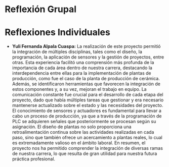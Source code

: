 # **Reflexión Grupal**


# **Reflexiones Individuales**

- **Yuli Fernanda Alpala Cuaspa:** La realización de este proyecto permitió la integración de múltiples disciplinas, tales como el diseño, la programación, la aplicación de sensores y la gestión de proyectos, entre otras. Esta experiencia facilitó una comprensión más profunda de la importancia de cada área dentro de nuestra carrera, destacando la interdependencia entre ellas para la implementación de plantas de producción, como fue el caso de la planta de producción de cerámica. Además, se identificaron herramientas que favorecen la integración de estos componentes y, a su vez, mejoran el trabajo en equipo. La comunicación constante fue crucial para el desarrollo de cada etapa del proyecto, dado que había múltiples tareas que gestionar y era necesario mantenerse actualizado sobre el estado y las necesidades del proyecto.
  El conocimiento de sensores y actuadores es fundamental para llevar a cabo un proceso de producción, ya que a través de la programación de PLC se adquieren señales que posteriormente se procesan según su asignación. El diseño de plantas no solo proporciona una retroalimentación continua sobre las actividades realizadas en cada paso, sino que también ofrece un acercamiento a plantas reales, lo cual es extremadamente valioso en el ámbito laboral. En resumen, el proyecto nos ha permitido comprender la integración de diversas ramas de nuestra carrera, lo que resulta de gran utilidad para nuestra futura práctica profesional.
